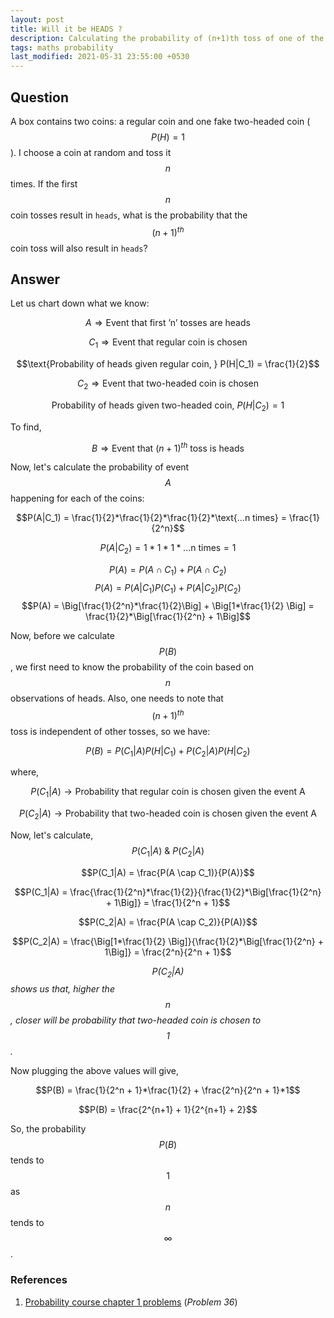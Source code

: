 ```yaml
---
layout: post
title: Will it be HEADS ?
description: Calculating the probability of (n+1)th toss of one of the given coins
tags: maths probability
last_modified: 2021-05-31 23:55:00 +0530
---
```


## Question
A box contains two coins: a regular coin and one fake two-headed coin ($$P(H)=1$$). I choose a coin at random and toss it $$n$$ times. If the first $$n$$ coin tosses result in `heads`, what is the probability that the $$(n+1)^{th}$$ coin toss will also result in `heads`?


## Answer

Let us chart down what we know:

$$A \Rightarrow \text{Event that first 'n' tosses are heads}$$

$$C_1 \Rightarrow \text{Event that regular coin is chosen}$$

$$\text{Probability of heads given regular coin, } P(H|C_1) = \frac{1}{2}$$

$$C_2 \Rightarrow \text{Event that two-headed coin is chosen}$$

$$\text{Probability of heads given two-headed coin, } P(H|C_2) = 1$$

To find,

$$B \Rightarrow \text{Event that } (n + 1)^{th} \text{ toss is heads}$$

Now, let's calculate the probability of event $$A$$ happening for each of the coins:

$$P(A|C_1) = \frac{1}{2}*\frac{1}{2}*\frac{1}{2}*\text{...n times} = \frac{1}{2^n}$$

$$P(A|C_2) = 1*1*1*\text{...n times} = 1$$

$$P(A) = P(A \cap C_1) + P(A \cap C_2)$$
$$P(A) = P(A|C_1)P(C_1) + P(A|C_2)P(C_2)$$
$$P(A) = \Big[\frac{1}{2^n}*\frac{1}{2}\Big] + \Big[1*\frac{1}{2} \Big] = \frac{1}{2}*\Big[\frac{1}{2^n} + 1\Big]$$

Now, before we calculate $$P(B)$$, we first need to know the probability of the coin based on $$n$$ observations of heads. Also, one needs to note that $$(n+1)^{th}$$ toss is independent of other tosses, so we have:

$$P(B) = P(C_1|A)P(H|C_1) + P(C_2|A)P(H|C_2)$$

where, 

$$P(C_1|A) \rightarrow \text{Probability that regular coin is chosen given the event A}$$

$$P(C_2|A) \rightarrow \text{Probability that two-headed coin is chosen given the event A}$$

Now, let's calculate,
$$P(C_1|A) \text{ & } P(C_2|A)$$


$$P(C_1|A) = \frac{P(A \cap C_1)}{P(A)}$$

$$P(C_1|A) = \frac{\frac{1}{2^n}*\frac{1}{2}}{\frac{1}{2}*\Big[\frac{1}{2^n} + 1\Big]} = \frac{1}{2^n + 1}$$

$$P(C_2|A) = \frac{P(A \cap C_2)}{P(A)}$$

$$P(C_2|A) = \frac{\Big[1*\frac{1}{2} \Big]}{\frac{1}{2}*\Big[\frac{1}{2^n} + 1\Big]} = \frac{2^n}{2^n + 1}$$

_$$P(C_2|A)$$
 shows us that, higher the $$n$$, closer will be probability that two-headed coin is chosen to $$1$$._

Now plugging the above values will give,

$$P(B) = \frac{1}{2^n + 1}*\frac{1}{2} + \frac{2^n}{2^n + 1}*1$$

$$P(B) = \frac{2^{n+1} + 1}{2^{n+1} + 2}$$

So, the probability $$P(B)$$ tends to $$1$$ as $$n$$ tends to $$\infty$$.


### References
1. [Probability course chapter 1 problems](https://www.probabilitycourse.com/chapter1/1_5_0_chapter1_problems.php) (_Problem 36_)
